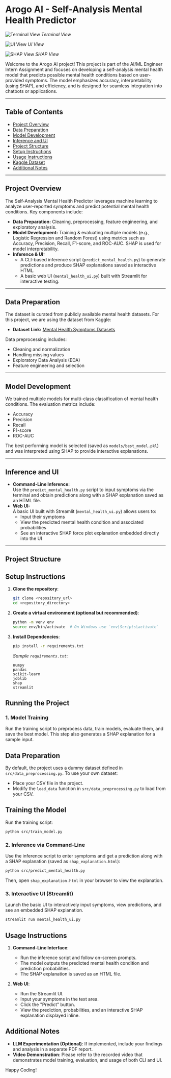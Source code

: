 # Arogo AI - Self-Analysis Mental Health Predictor

![Terminal View](screenshots/screenshot1.png)
_Terminal View_

![UI View](screenshots/screenshot2.png)
_UI View_

![SHAP View](screenshots/screenshot3.png)
_SHAP View_

Welcome to the Arogo AI project! This project is part of the AI/ML Engineer Intern Assignment and focuses on developing a self-analysis mental health model that predicts possible mental health conditions based on user-provided symptoms. The model emphasizes accuracy, interpretability (using SHAP), and efficiency, and is designed for seamless integration into chatbots or applications.

---

## Table of Contents

-  [Project Overview](#project-overview)
-  [Data Preparation](#data-preparation)
-  [Model Development](#model-development)
-  [Inference and UI](#inference-and-ui)
-  [Project Structure](#project-structure)
-  [Setup Instructions](#setup-instructions)
-  [Usage Instructions](#usage-instructions)
-  [Kaggle Dataset](#kaggle-dataset)
-  [Additional Notes](#additional-notes)

---

## Project Overview

The Self-Analysis Mental Health Predictor leverages machine learning to analyze user-reported symptoms and predict potential mental health conditions. Key components include:

-  **Data Preparation:** Cleaning, preprocessing, feature engineering, and exploratory analysis.
-  **Model Development:** Training & evaluating multiple models (e.g., Logistic Regression and Random Forest) using metrics such as Accuracy, Precision, Recall, F1-score, and ROC-AUC. SHAP is used for model interpretability.
-  **Inference & UI:**
   -  A CLI-based inference script (`predict_mental_health.py`) to generate predictions and produce SHAP explanations saved as interactive HTML.
   -  A basic web UI (`mental_health_ui.py`) built with Streamlit for interactive testing.

---

## Data Preparation

The dataset is curated from publicly available mental health datasets. For this project, we are using the dataset from Kaggle:

-  **Dataset Link:** [Mental Health Symptoms Datasets](https://www.kaggle.com/datasets/rohitzaman/mental-health-symptoms-datasets?resource=download)

Data preprocessing includes:

-  Cleaning and normalization
-  Handling missing values
-  Exploratory Data Analysis (EDA)
-  Feature engineering and selection

---

## Model Development

We trained multiple models for multi-class classification of mental health conditions. The evaluation metrics include:

-  Accuracy
-  Precision
-  Recall
-  F1-score
-  ROC-AUC

The best performing model is selected (saved as `models/best_model.pkl`) and was interpreted using SHAP to provide interactive explanations.

---

## Inference and UI

-  **Command-Line Inference:**  
   Use the `predict_mental_health.py` script to input symptoms via the terminal and obtain predictions along with a SHAP explanation saved as an HTML file.
-  **Web UI:**  
   A basic UI built with Streamlit (`mental_health_ui.py`) allows users to:
   -  Input their symptoms
   -  View the predicted mental health condition and associated probabilities
   -  See an interactive SHAP force plot explanation embedded directly into the UI

---

## Project Structure

## Setup Instructions

1. **Clone the repository**:
   ```bash
   git clone <repository_url>
   cd <repository_directory>
   ```
2. **Create a virtual environment (optional but recommended)**:
   ```bash
   python -m venv env
   source env/bin/activate  # On Windows use `env\Scripts\activate`
   ```
3. **Install Dependencies**:
   ```bash
   pip install -r requirements.txt
   ```
   _Sample `requirements.txt`_:
   ```
   numpy
   pandas
   scikit-learn
   joblib
   shap
   streamlit
   ```

## Running the Project

### 1. Model Training

Run the training script to preprocess data, train models, evaluate them, and save the best model. This step also generates a SHAP explanation for a sample input.

## Data Preparation

By default, the project uses a dummy dataset defined in `src/data_preprocessing.py`. To use your own dataset:

-  Place your CSV file in the project.
-  Modify the `load_data` function in `src/data_preprocessing.py` to load from your CSV.

## Training the Model

Run the training script:

```bash
python src/train_model.py
```

### 2. Inference via Command-Line

Use the inference script to enter symptoms and get a prediction along with a SHAP explanation (saved as `shap_explanation.html`):

```bash
python src/predict_mental_health.py
```

Then, open `shap_explanation.html` in your browser to view the explanation.

### 3. Interactive UI (Streamlit)

Launch the basic UI to interactively input symptoms, view predictions, and see an embedded SHAP explanation.

```bash
streamlit run mental_health_ui.py
```

## Usage Instructions

1. **Command-Line Interface**:

   -  Run the inference script and follow on-screen prompts.
   -  The model outputs the predicted mental health condition and prediction probabilities.
   -  The SHAP explanation is saved as an HTML file.

2. **Web UI**:
   -  Run the Streamlit UI.
   -  Input your symptoms in the text area.
   -  Click the "Predict" button.
   -  View the prediction, probabilities, and an interactive SHAP explanation displayed inline.

## Additional Notes

-  **LLM Experimentation (Optional)**: If implemented, include your findings and analysis in a separate PDF report.
-  **Video Demonstration**: Please refer to the recorded video that demonstrates model training, evaluation, and usage of both CLI and UI.

Happy Coding!
